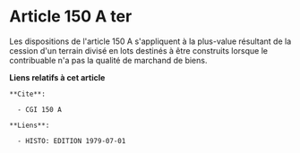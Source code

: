 # Article 150 A ter

Les dispositions de l'article 150 A s'appliquent à la plus-value résultant de la cession d'un terrain divisé en lots destinés
à être construits lorsque le contribuable n'a pas la qualité de marchand de biens.

**Liens relatifs à cet article**

	**Cite**:

	  - CGI 150 A

	**Liens**:

	  - HISTO: EDITION 1979-07-01
